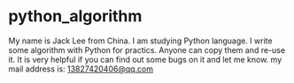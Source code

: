 # python_algorithm
My name is Jack Lee from China.
I am studying Python language. I write some algorithm with Python for practics. 
Anyone can copy them and re-use it. 
It is very helpful if you can find out some bugs on it and let me know.
my mail address is: 13827420406@qq.com


